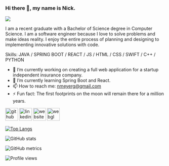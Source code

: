### Hi there 👋, my name is Nick.
![](https://arturssmirnovs.github.io/github-profile-readme-generator/images/banner.png)

I am a recent graduate with a Bachelor of Science degree in Computer Science. I am a software engineer because I love to solve problems and make ideas reality. I enjoy the entire process of planning and designing to implementing innovative solutions with code.

Skills: JAVA / SPRING BOOT / REACT / JS / HTML / CSS / SWIFT / C++ / PYTHON

- 🔭 I’m currently working on creating a full web application for a startup independent insurance company. 
- 🌱 I’m currently learning Spring Boot and React. 
- 📫 How to reach me: nmeyerg@gmail.com 
- ⚡ Fun fact: The first footprints on the moon will remain there for a million years. 


[<img src='https://cdn.jsdelivr.net/npm/simple-icons@3.0.1/icons/github.svg' alt='github' height='40'>](https://github.com/https://github.com/nickgm7)  [<img src='https://cdn.jsdelivr.net/npm/simple-icons@3.0.1/icons/linkedin.svg' alt='linkedin' height='40'>](https://www.linkedin.com/in/https://www.linkedin.com/in/nicholas-meyer-57220a187//)  [<img src='https://cdn.jsdelivr.net/npm/simple-icons@3.0.1/icons/icloud.svg' alt='website' height='40'>](https://nickgm7.github.io/Nicks-Portfolio/)  [<img src='https://cdn.jsdelivr.net/npm/simple-icons@3.0.1/icons/webgl.svg' alt='webgl' height='40'>](https://lmerbeth.github.io/Psyche-Webgame-20C/)  

[![Top Langs](https://github-readme-stats.vercel.app/api/top-langs/?username=https://github.com/nickgm7)](https://github.com/anuraghazra/github-readme-stats)

![GitHub stats](https://github-readme-stats.vercel.app/api?username=https://github.com/nickgm7&show_icons=true)  

![GitHub metrics](https://metrics.lecoq.io/https://github.com/nickgm7)  

![Profile views](https://gpvc.arturio.dev/https://github.com/nickgm7)  
